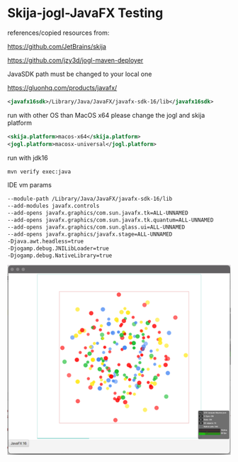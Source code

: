 # Skija-jogl-JavaFX Testing


references/copied resources from:

https://github.com/JetBrains/skija

https://github.com/jzy3d/jogl-maven-deployer


JavaSDK path must be changed to your local one

https://gluonhq.com/products/javafx/

```xml
<javafx16sdk>/Library/Java/JavaFX/javafx-sdk-16/lib</javafx16sdk>
```

run with other OS than MacOS x64 please change the jogl and skija platform

```xml
<skija.platform>macos-x64</skija.platform>
<jogl.platform>macosx-universal</jogl.platform>
```

run with jdk16

```
mvn verify exec:java
```

IDE vm params

```
--module-path /Library/Java/JavaFX/javafx-sdk-16/lib 
--add-modules javafx.controls 
--add-opens javafx.graphics/com.sun.javafx.tk=ALL-UNNAMED 
--add-opens javafx.graphics/com.sun.javafx.tk.quantum=ALL-UNNAMED 
--add-opens javafx.graphics/com.sun.glass.ui=ALL-UNNAMED 
--add-opens javafx.graphics/javafx.stage=ALL-UNNAMED 
-Djava.awt.headless=true 
-Djogamp.debug.JNILibLoader=true 
-Djogamp.debug.NativeLibrary=true
```
![Demo](jogl-skia-mac.png "Demo")